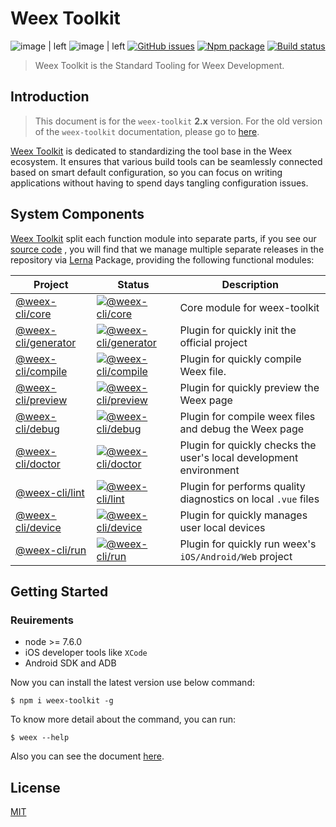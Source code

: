 # Weex Toolkit

![image | left](https://img.shields.io/badge/PRs-welcome-brightgreen.svg "")
![image | left](https://img.shields.io/badge/license-Apache--2.0-brightgreen.svg "")
[![GitHub issues](https://img.shields.io/github/issues/weexteam/weex-toolkit.svg)](https://github.com/weexteam/weex-toolkit/issues)
[![Npm package](https://img.shields.io/npm/dm/weex-toolkit.svg)](https://www.npmjs.com/package/weex-toolkit)
[![Build status](https://ci.appveyor.com/api/projects/status/dy89sm44bcggc12q/branch/dev?svg=true)](https://ci.appveyor.com/project/erha19/weex-toolkit/branch/dev)

> Weex Toolkit is the Standard Tooling for Weex Development.

## Introduction

> This document is for the `weex-toolkit` **2.x** version. For the old version of the `weex-toolkit` documentation, please go to [here](https://github.com/weexteam/weex-toolkit/blob/v1.0/README.md).


[Weex Toolkit](https://github.com/weexteam/weex-toolkit) is dedicated to standardizing the tool base in the Weex ecosystem. It ensures that various build tools can be seamlessly connected based on smart default configuration, so you can focus on writing applications without having to spend days tangling configuration issues.

## System Components

[Weex Toolkit](https://github.com/weexteam/weex-toolkit) split each function module into separate parts, if you see our [source code](https://github.com/weexteam/weex-toolkit/tree/master/packages/%40weex) , you will find that we manage multiple separate releases in the repository via [Lerna](https://lernajs.io/) Package, providing the following functional modules:

| Project | Status | Description |
|---------|--------|-------------|
| [@weex-cli/core](https://github.com/weexteam/weex-toolkit/tree/master/packages/@weex/core)          | [![@weex-cli/core](https://img.shields.io/npm/v/@weex-cli/core.svg)](https://www.npmjs.com/package/@weex-cli/core) | Core module for weex-toolkit |
| [@weex-cli/generator](https://github.com/weexteam/weex-toolkit/tree/master/packages/@weex/plugins/generator)          | [![@weex-cli/generator](https://img.shields.io/npm/v/@weex-cli/generator.svg)](https://www.npmjs.com/package/@weex-cli/generator) | Plugin for quickly init the official project |
| [@weex-cli/compile](https://github.com/weexteam/weex-toolkit/tree/master/packages/@weex/plugins/compile)          | [![@weex-cli/compile](https://img.shields.io/npm/v/@weex-cli/compile.svg)](https://www.npmjs.com/package/@weex-cli/compile) | Plugin for quickly compile Weex file. |
| [@weex-cli/preview](https://github.com/weexteam/weex-toolkit/tree/master/packages/@weex/plugins/preview)          | [![@weex-cli/preview](https://img.shields.io/npm/v/@weex-cli/preview.svg)](https://www.npmjs.com/package/@weex-cli/preview) | Plugin for quickly preview the Weex page|
| [@weex-cli/debug](https://github.com/weexteam/weex-toolkit/tree/master/packages/@weex/plugins/debug)          | [![@weex-cli/debug](https://img.shields.io/npm/v/@weex-cli/debug.svg)](https://www.npmjs.com/package/@weex-cli/debug) | Plugin for compile weex files and debug the Weex page|
| [@weex-cli/doctor](https://github.com/weexteam/weex-toolkit/tree/master/packages/@weex/plugins/doctor)          | [![@weex-cli/doctor](https://img.shields.io/npm/v/@weex-cli/doctor.svg)](https://www.npmjs.com/package/@weex-cli/doctor) | Plugin for quickly checks the user's local development environment |
| [@weex-cli/lint](https://github.com/weexteam/weex-toolkit/tree/master/packages/@weex/plugins/lint)         | [![@weex-cli/lint](https://img.shields.io/npm/v/@weex-cli/lint.svg)](https://www.npmjs.com/package/@weex-cli/lint) | Plugin for performs quality diagnostics on local `.vue` files |
| [@weex-cli/device](https://github.com/weexteam/weex-toolkit/tree/master/packages/@weex/plugins/device)          | [![@weex-cli/device](https://img.shields.io/npm/v/@weex-cli/device.svg)](https://www.npmjs.com/package/@weex-cli/device) | Plugin for quickly manages user local devices |
| [@weex-cli/run](https://github.com/weexteam/weex-toolkit/tree/master/packages/@weex/plugins/run)          | [![@weex-cli/run](https://img.shields.io/npm/v/@weex-cli/run.svg)](https://www.npmjs.com/package/@weex-cli/run) | Plugin for quickly run weex's `iOS/Android/Web` project|

## Getting Started

### Reuirements

- node >= 7.6.0
- iOS developer tools like `XCode`
- Android SDK and ADB

Now you can install the latest version use below command:

```base
$ npm i weex-toolkit -g
```

To know more detail about the command, you can run:

```base
$ weex --help
```

Also you can see the document [here](https://weex.io/tools/toolkit.html).

## License

[MIT](https://github.com/weexteam/weex-toolkit/blob/dev/LICENSE)
